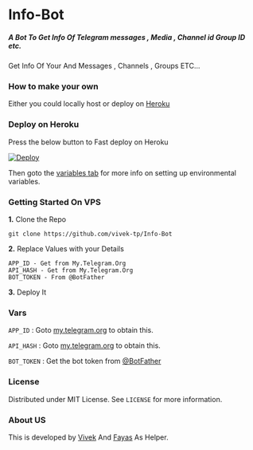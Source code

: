 # Info-Bot

##### A Bot To Get Info Of Telegram messages , Media , Channel id Group ID etc.

Get Info Of Your And Messages , Channels , Groups ETC...

### How to make your own

Either you could locally host or deploy on [Heroku](https://heroku.com)

### Deploy on Heroku

Press the below button to Fast deploy on Heroku

[![Deploy](https://www.herokucdn.com/deploy/button.svg)](https://heroku.com/deploy?template=https://github.com/vivek2k6/Info-Bot/tree/Patch)

Then goto the <a href="#vars">variables tab</a> for more info on setting up environmental variables.

### Getting Started On VPS

**1.** Clone the Repo
```
git clone https://github.com/vivek-tp/Info-Bot
```
**2.** Replace Values with your Details
```
APP_ID - Get from My.Telegram.Org
API_HASH - Get from My.Telegram.Org
BOT_TOKEN - From @BotFather
```
**3.** Deploy It

### Vars

`APP_ID` : Goto [my.telegram.org](https://my.telegram.org) to obtain this.

`API_HASH` : Goto [my.telegram.org](https://my.telegram.org) to obtain this.

`BOT_TOKEN` : Get the bot token from [@BotFather](https://telegram.dog/BotFather)

### License

Distributed under MIT License. See `LICENSE` for more information.

### About US

This is developed by [Vivek](https://gitHub.com/Vivek-TP) And [Fayas](https://github.com/FayasNoushad) As Helper.
